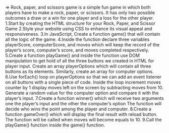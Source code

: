 => Rock, paper, and scissors game is a simple fun game in which both players have to make a rock, paper, or scissors. It has only two possible outcomes a draw or a win for one player and a loss for the other player.
1.Start by creating the HTML structure for your Rock, Paper, and Scissor Game
2.Style your website using CSS to enhance its visual appeal and responsiveness.
3.In JavaScript, Create a function game() that will contain all the logic of the game.
4.Inside the function declare three variables playerScore, computerScore, and moves which will keep the record of the player’s score, computer’s score, and moves completed respectively.
5.Create a function playGame() and inside the function use DOM manipulation to get hold of all the three buttons we created in HTML for player input. Create an array playerOptions which will contain all three buttons as its elements. Similarly, create an array for computer options.
6.Use forEach() loop on playerOptions so that we can add an event listener on all buttons with a single piece of code. Inside the loop increment moves counter by 1 display moves left on the screen by subtracting moves from 10. Generate a random value for the computer option and compare it with the player’s input.
7.Create a function winner() which will receive two arguments one the player’s input and the other the computer’s option  The function will decide who wins the point among the player and computer.
8.Create a function gameOver() which will display the final result with reload button. The function will be called when moves will become equals to 10.
9.Call the playGame() function inside the game() function.

